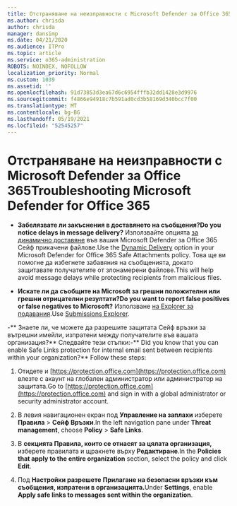 ```yaml
---
title: Отстраняване на неизправности с Microsoft Defender за Office 365
ms.author: chrisda
author: chrisda
manager: dansimp
ms.date: 04/21/2020
ms.audience: ITPro
ms.topic: article
ms.service: o365-administration
ROBOTS: NOINDEX, NOFOLLOW
localization_priority: Normal
ms.custom: 1039
ms.assetid: ''
ms.openlocfilehash: 91d73853d3ea67d6c6954fffb32dd1428e3d9976
ms.sourcegitcommit: f4866e94918c7b591ad0cd3b58169d340bcc7f00
ms.translationtype: MT
ms.contentlocale: bg-BG
ms.lasthandoff: 05/19/2021
ms.locfileid: "52545257"
---
```

# <a name="troubleshooting-microsoft-defender-for-office-365"></a><span data-ttu-id="aaf8f-102">Отстраняване на неизправности с Microsoft Defender за Office 365</span><span class="sxs-lookup"><span data-stu-id="aaf8f-102">Troubleshooting Microsoft Defender for Office 365</span></span>

- <span data-ttu-id="aaf8f-103">**Забелязвате ли закъснения в доставянето на съобщения?**</span><span class="sxs-lookup"><span data-stu-id="aaf8f-103">**Do you notice delays in message delivery?**</span></span> <span data-ttu-id="aaf8f-104">Използвайте опцията [за динамично доставяне](/microsoft-365/security/office-365-security/dynamic-delivery-and-previewing) във вашия Microsoft Defender за Office 365 Сейф прикачени файлове.</span><span class="sxs-lookup"><span data-stu-id="aaf8f-104">Use the [Dynamic Delivery](/microsoft-365/security/office-365-security/dynamic-delivery-and-previewing) option in your Microsoft Defender for Office 365 Safe Attachments policy.</span></span> <span data-ttu-id="aaf8f-105">Това ще ви помогне да избегнете забавяния на съобщенията, докато защитавате получателите от злонамерени файлове.</span><span class="sxs-lookup"><span data-stu-id="aaf8f-105">This will help avoid message delays while protecting recipients from malicious files.</span></span>

- <span data-ttu-id="aaf8f-106">**Искате ли да съобщите на Microsoft за грешни положителни или грешни отрицателни резултати?**</span><span class="sxs-lookup"><span data-stu-id="aaf8f-106">**Do you want to report false positives or false negatives to Microsoft?**</span></span> <span data-ttu-id="aaf8f-107">Използване [на Explorer за подавания](https://protection.office.com/reportsubmission).</span><span class="sxs-lookup"><span data-stu-id="aaf8f-107">Use [Submissions Explorer](https://protection.office.com/reportsubmission).</span></span>

<span data-ttu-id="aaf8f-108">-\*\* Знаете ли, че можете да разрешите защитата Сейф връзки за вътрешни имейли, изпратени между получателите във вашата организация?\*\* Следвайте тези стъпки:</span><span class="sxs-lookup"><span data-stu-id="aaf8f-108">-\*\* Did you know that you can enable Safe Links protection for internal email sent between recipients within your organization?\*\* Follow these steps:</span></span>

  1. <span data-ttu-id="aaf8f-109">Отидете и [https://protection.office.com](https://protection.office.com) влезте с акаунт на глобален администратор или администратор на защитата.</span><span class="sxs-lookup"><span data-stu-id="aaf8f-109">Go to [https://protection.office.com](https://protection.office.com) and sign in with a global administrator or security administrator account.</span></span>

  2. <span data-ttu-id="aaf8f-110">В левия навигационен екран под **Управление на заплахи** изберете **Правила** \> **Сейф Връзки**.</span><span class="sxs-lookup"><span data-stu-id="aaf8f-110">In the left navigation pane under **Threat management**, choose **Policy** \> **Safe Links**.</span></span>

  3. <span data-ttu-id="aaf8f-111">В **секцията Правила, които се отнасят за цялата организация,** изберете правилата и щракнете върху **Редактиране**.</span><span class="sxs-lookup"><span data-stu-id="aaf8f-111">In the **Policies that apply to the entire organization** section, select the policy and click **Edit**.</span></span>

  4. <span data-ttu-id="aaf8f-112">Под **Настройки разрешете** **Прилагане на безопасни връзки към съобщения, изпратени в организацията.**</span><span class="sxs-lookup"><span data-stu-id="aaf8f-112">Under **Settings**, enable **Apply safe links to messages sent within the organization**.</span></span>
